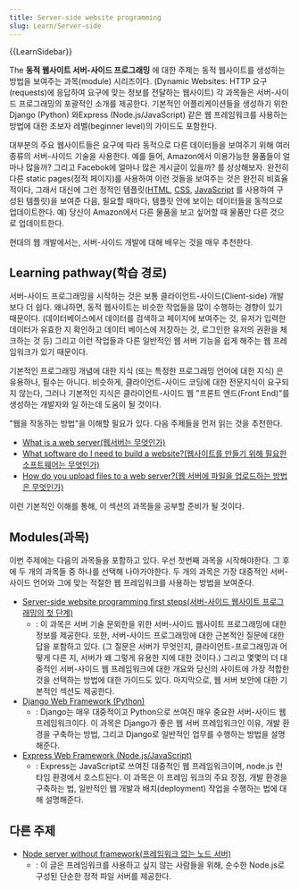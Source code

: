 ```yaml
---
title: Server-side website programming
slug: Learn/Server-side
---
```


{{LearnSidebar}}

The **동적 웹사이트 서버-사이드 프로그래밍** 에 대한 주제는 동적 웹사이트를 생성하는 방법을 보여주는 과목(module) 시리즈이다. (Dynamic Websites: HTTP 요구(requests)에 응답하여 요구에 맞는 정보를 전달하는 웹사이트) 각 과목들은 서버-사이드 프로그래밍의 포괄적인 소개를 제공한다. 기본적인 어플리케이션들을 생성하기 위한 Django (Python) 와Express (Node.js/JavaScript) 같은 웹 프레임워크를 사용하는 방법에 대한 초보자 레벨(beginner level)의 가이드도 포함한다.

대부분의 주요 웹사이트들은 요구에 따라 동적으로 다른 데이터들을 보여주기 위해 여러 종류의 서버-사이드 기술을 사용한다. 예를 들어, Amazon에서 이용가능한 물품들이 얼마나 많을까? 그리고 Facebok에 얼마나 많은 게시글이 있을까? 를 상상해보자. 완전히 다른 static pages(정적 페이지)를 사용하여 이런 것들을 보여주는 것은 완전히 비효율적이다, 그래서 대신에 그런 정적인 템플릿([HTML](/ko/docs/Learn/HTML), [CSS](/ko/docs/Learn/CSS), [JavaScript](/ko/docs/Learn/JavaScript) 를 사용하여 구성된 템플릿)을 보여준 다음, 필요할 때마다, 템플릿 안에 보이는 데이터들을 동적으로 업데이트한다. 예) 당신이 Amazon에서 다른 물품을 보고 싶어할 때 물품만 다른 것으로 업데이트한다.

현대의 웹 개발에서는, 서버-사이드 개발에 대해 배우는 것을 매우 추천한다.

## Learning pathway(학습 경로)

서버-사이드 프로그래밍을 시작하는 것은 보통 클라이언트-사이드(Client-side) 개발보다 더 쉽다. 왜냐하면, 동적 웹사이트는 비슷한 작업들을 많이 수행하는 경향이 있기 때문이다. (데이터베이스에서 데이터를 검색하고 페이지에 보여주는 것, 유저가 입력한 데이터가 유효한 지 확인하고 데이터 베이스에 저장하는 것, 로그인한 유저의 권환을 체크하는 것 등) 그리고 이런 작업들과 다른 일반적인 웹 서버 기능을 쉽게 해주는 웹 프레임워크가 있기 때문이다.

기본적인 프로그래밍 개념에 대한 지식 (또는 특정한 프로그래밍 언어에 대한 지식) 은 유용하나, 필수는 아니다. 비슷하게, 클라이언트-사이드 코딩에 대한 전문지식이 요구되지 않는다, 그러나 기본적인 지식은 클라이언트-사이드 웹 "프론트 엔드(Front End)"를 생성하는 개발자와 일 하는데 도움이 될 것이다.

"웹을 작동하는 방법"을 이해할 필요가 있다. 다음 주제들을 먼저 읽는 것을 추천한다.

- [What is a web server(웹서버는 무엇인가)](/ko/docs/Learn/Common_questions/What_is_a_web_server)
- [What software do I need to build a website?(웹사이트를 만들기 위해 필요한 소프트웨어는 무엇인가)](/ko/docs/Learn/Common_questions/What_software_do_I_need)
- [How do you upload files to a web server?(웹 서버에 파일을 업로드하는 방법은 무엇인가)](/ko/docs/Learn/Common_questions/Upload_files_to_a_web_server)

이런 기본적인 이해를 통해, 이 섹션의 과목들을 공부할 준비가 될 것이다.

## Modules(과목)

이번 주제에는 다음의 과목들을 포함하고 있다. 우선 첫번째 과목을 시작해야한다. 그 후에 두 개의 과목들 중 하나를 선택해 나아가야한다. 두 개의 과목은 가장 대중적인 서버-사이드 언어와 그에 맞는 적절한 웹 프레임워크를 사용하는 방법을 보여준다.

- [Server-side website programming first steps(서버-사이드 웹사이트 프로그래밍의 첫 단계)](/ko/docs/Learn/Server-side/First_steps)
  - : 이 과목은 서버 기술 문외한을 위한 서버-사이드 웹사이트 프로그래밍에 대한 정보를 제공한다. 또한, 서버-사이드 프로그래밍에 대한 근본적인 질문에 대한 답을 포함하고 있다. (그 질문은 서버가 무엇인지, 클라이언트-프로그래밍과 어떻게 다른 지, 서버가 왜 그렇게 유용한 지에 대한 것이다.) 그리고 몇몇의 더 대중적인 서버-사이드 웹 프레임워크에 대한 개요와 당신의 사이트에 가장 적합한 것을 선택하는 방법에 대한 가이드도 있다. 마지막으로, 웹 서버 보안에 대한 기본적인 섹션도 제공한다.
- [Django Web Framework (Python)](/ko/docs/Learn/Server-side/Django)
  - : Django는 매우 대중적이고 Python으로 쓰여진 매우 중요한 서버-사이드 웹 프레임워크이다. 이 과목은 Django가 좋은 웹 서버 프레임워크인 이유, 개발 환경을 구축하는 방법, 그리고 Django로 일반적인 업무를 수행하는 방법을 설명해준다.
- [Express Web Framework (Node.js/JavaScript)](/ko/docs/Learn/Server-side/Express_Nodejs)
  - : Express는 JavaScript로 쓰여진 대중적인 웹 프레임워크이며, node.js 런 타임 환경에서 호스트된다. 이 과목은 이 프레임 워크의 주요 장점, 개발 환경을 구축하는 법, 일반적인 웹 개발과 배치(deployment) 작업을 수행하는 법에 대해 설명해준다.

## 다른 주제

- [Node server without framework(프레임워크 없는 노드 서버)](/ko/docs/Learn/Server-side/Node_server_without_framework)
  - : 이 글은 프레임워크를 사용하고 싶지 않는 사람들을 위해, 순수한 Node.js로 구성된 단순한 정적 파일 서버를 제공한다.
